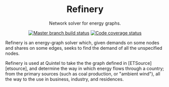 <h1 align="center">Refinery</h1>
<p align="center">Network solver for energy graphs.</p>

<p align="center">
  <a href="https://quintel.semaphoreci.com/projects/refinery"><img alt="Master branch build status" src="https://quintel.semaphoreci.com/badges/refinery/branches/master.svg?style=shields" /></a>
  <a href="https://codecov.io/gh/quintel/refinery"><img alt="Code coverage status" src="https://img.shields.io/codecov/c/github/quintel/refinery/master.svg" /></a>
</p>

Refinery is an energy-graph solver which, given demands on some nodes and
shares on some edges, seeks to find the demand of all the unspecified nodes.

Refinery is used at Quintel to take the the graph defined in
[ETSource][etsource], and determine the way in which energy flows through a
country; from the primary sources (such as coal production, or "ambient wind"),
all the way to the use in business, industry, and residences.
